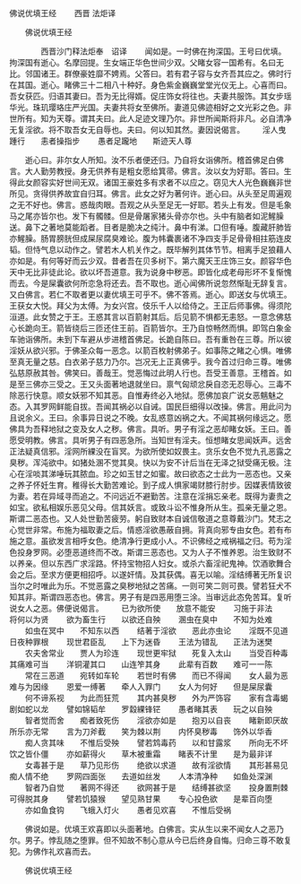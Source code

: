   佛说优填王经
　　西晋 法炬译




　　佛说优填王经

　　　　西晋沙门释法炬奉　诏译
　　闻如是。一时佛在拘深国。王号曰优填。拘深国有逝心。名摩回提。生女端正华色世间少双。父睹女容一国希有。名曰无比。邻国诸王。群僚豪姓靡不娉焉。父答曰。若有君子容与女齐吾其应之。佛时行在其国。逝心。睹佛三十二相八十种好。身色紫金巍巍堂堂光仪无上。心喜而曰。吾女获匹。归语其妻曰。吾为无比得婿。促庄饰女将往也。夫妻共服饰。其女步瑶华光。珠玑璎珞庄严光国。夫妻共将女至佛所。妻道见佛迹相好之文光彩之色。非世所有。知为天尊。谓其夫曰。此人足迹文理乃尔。非世所闻斯将非凡。必自清净无复淫欲。将不取吾女无自辱也。夫曰。何以知其然。妻因说偈言。
　　淫人曳踵行　　恚者操指步
　　愚者足躘地　　斯迹天人尊

　　逝心曰。非尔女人所知。汝不乐者便还归。乃自将女诣佛所。稽首佛足白佛言。大人勤劳教授。身无供养有是粗女愿给箕帚。佛言。汝以女为好耶。答曰。生得此女颜容实好世间无双。诸国王豪姓多有求者不以应之。窃见大人光色巍巍非世所见。贪得供养故宜自归耳。佛言。此女之好为著何许。逝心曰。从头至足周遍观之无不好也。佛言。惑哉肉眼。吾观之从头至足无一好耶。若头上有发。但是毛象马之尾亦皆尔也。发下有髑髅。但是骨屠家猪头骨亦尔也。头中有脑者如泥鯹臊送。鼻下之著地莫能蹈者。目者是脆决之纯汁。鼻中有涕。口但有唾。腹藏肝肺皆亦鯹臊。肠胃膀胱但成屎尿腐臭难论。腹为帏囊裹诸不净四支手足骨骨相拄筋连皮韬。但恃气息以动作之。譬若木人机关作之。既毕解列其体节节。相离手足狼藉人亦如是。有何等好而云少双。昔者吾在贝多树下。第六魔天王庄饰三女。颜容华色天中无比非徒此论。欲以坏吾道意。我为说身中秽恶。即皆化成老母形坏不复惭愧而去。今是屎囊欲何所恋急将还去。吾不取也。逝心闻佛所说忽然惭耻无辞复言。又白佛言。若仁不取者更以妻优填王可乎不。佛不答焉。逝心。即送女与优填王。王获女大悦。拜父为太傅。为女兴宫。伎乐千人以给侍之。王正后师事佛。得须陀洹道。此女赞之于王。王惑其言以百箭射其后。后见箭不惧都无恚怒。一意念佛慈心长跪向王。箭皆绕后三匝还住王前。百箭皆尔。王乃自惊畅然而惧。即驾白象金车驰诣佛所。未到下车避从步进稽首佛足。长跪自陈曰。吾有重咎在三尊。所以彼淫妖从欲兴邪。于佛圣众每一恶念。以箭百枚射佛弟子。如事陈之睹之心惧。唯佛至真无量之慈。白衣弟子慈力乃尔。岂况无上正真佛乎。我今首过归命三尊。唯佛弘慈原赦其咎。佛笑曰。善哉王。觉恶悔过此明人行也。吾受王善意。王稽首。如是至三佛亦三受之。王又头面著地退就坐曰。禀气匈顽忿戾自恣无忍辱心。三毒不除恶行快意。顺女妖邪不知其恶。自惟寿终必入地狱。愿佛加哀广说女恶魑魅之态。入其罗网鲜能自拔。吾闻其祸必以自诫。国民巨细得以改操。佛言。用此问为且说余义。王曰。余事异日说之不晚。女乱惑意凶祸之大。不闻其祸何缘远之。愿佛具为吾释地狱之变及女人之秽。佛言。具听。男子有淫之恶却睹女妖。王曰。善愿受明教。佛言。具听男子有四恶急所。当知世有淫夫。恒想睹女思闻妖声。远舍正法疑真信邪。淫网所綶没在盲冥。为欲所使如奴畏主。贪乐女色不觉九孔恶露之臭秽。浑沌欲中。如猪处溷不觉其臭。快以为安不计后当在无泽之狱受痛无极。注心在淫啖其涕唾玩其脓血。珍之如玉甘之如蜜。故曰欲态之士此为一恶态也。又亲之养子怀妊生育。稚得长大勤苦难论。到子成人惧家竭财膝行肘步。因媒表情致彼为妻。若在异域寻而追之。不问远近不避勤苦。注意在淫捐忘亲老。既得为妻贵之如宝。欲私相娱乐恶见父母。信其妖言。或致斗讼不惟身所从生。孤亲无量之恩。斯谓二恶态也。又人处世勤苦疲劳。躬自致财本自诚信敬道之意尊戴沙门。梵志之心觉世非常。布施为福取妻之后。情惑淫欲愚蔽自拥。背真向邪专由女色。若有布施之意。虽欲发言相呼女色。绝清净行更成小人。不识佛经之戒祸福之归。苟为淫色投身罗网。必堕恶道终而不改。斯谓三恶态也。又为人子不惟养恩。治生致财不以养亲。但以东西广求淫路。怀持宝物招人妇女。或杀六畜淫祀鬼神。饮酒歌舞合会之后。至求方便更相招呼。以遂奸情。及其获偶。喜无以喻。淫结缚著无所复识当尔之时唯此为乐。不觉恶露之臭秽地狱之苦痛。一则可笑二则可畏。譬若狂犬不知其非。斯谓四恶态也。佛言。男子有是四恶用堕三涂。当审远此态免苦耳。复听说女人之恶。佛便说偈言。
　　已为欲所使　　放意不能安
　　习施于非法　　将何以为贤
　　欲为畜生行　　以欲还自殃
　　溷虫在臭中　　不知为处难
　　如虫在冥中　　不知东以西
　　结著于淫欲　　恶此亦虫论
　　淫既不见道　　日夜种罪根
　　现世君臣乱　　上下为迷昏
　　王法为错乱　　正法为迷樊
　　农夫舍常业　　贾人为珍连
　　现世更牢狱　　死复入太山
　　当受百种毒　　其痛难可当
　　洋铜灌其口　　山连笮其身
　　此辈有百数　　难可一一陈
　　常在三恶道　　宛转如车轮
　　若世时有佛　　而已不得闻
　　女人最为恶　　难与为因缘
　　恩爱一缚著　　牵人入罪门
　　女人为何好　　但是屎尿囊
　　何不谛系视　　为此而狂荒
　　其内甚臭秽　　外为严饰容
　　家有含毒蝎　　剧如蛇以龙
　　譬如锦韬牟　　罗縠綶锋铓
　　愚者睹其表　　玩之以自殃
　　智者觉而舍　　痴者致死伤
　　淫欲亦如是　　抱刃以自丧
　　睹新即厌故　　所乐亦无常
　　言为刀斧截　　笑为棘以荆
　　内怀臭秽毒　　饰外以华香
　　痴人贪其味　　不惟后受殃
　　譬若鸩毒药　　以和甘露浆
　　所向无不坏　　饮之皆仆僵
　　亦如薪得火　　草木被重霜
　　睹表不计里　　是为最非详
　　女毒甚于是　　草乃见形伤
　　绝欲以求道　　故有淫欲情
　　其形甚易见　　痴人情不绝
　　罗网四面张　　去道如丝发
　　人本清净种　　如鱼处深渊
　　智者乃自觉　　著网不得还
　　欲网甚于是　　结缚甚欲坚
　　投身置荆棘　　可得脱其身
　　譬若饥猿猴　　望见熟甘果
　　专心投色欲　　是辈百向堕
　　亦如鱼食钩　　飞蛾入灯火
　　愚者见欢喜　　不惟后受祸

　　佛说如是。优填王欢喜即以头面著地。白佛言。实从生以来不闻女人之恶乃尔。男子。悖乱随之堕罪。但不知故不制心意从今已后终身自悔。归命三尊不敢复犯。为佛作礼欢喜而去。

　　佛说优填王经


